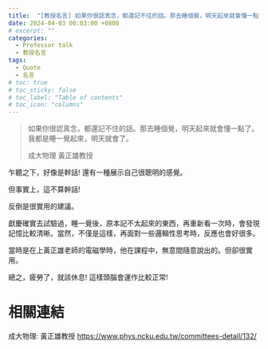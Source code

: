 ```yaml
---
title:  "[教授名言] 如果你很認真念，都還記不住的話。那去睡個覺，明天起來就會懂一點了。我都是睡一覺起來，明天就會了。"
date: 2024-04-03 00:03:00 +0800
# excerpt: ""
categories: 
  - Professor talk
  - 教授名言
tags:
  - Quote
  - 名言
# toc: true
# toc_sticky: false
# toc_label: "Table of contents"
# toc_icon: "columns"
---
```


> 如果你很認真念，都還記不住的話。那去睡個覺，明天起來就會懂一點了。我都是睡一覺起來，明天就會了。
> 
> 成大物理 黃正雄教授

乍聽之下，好像是幹話! 還有一種展示自己很聰明的感覺。

但事實上，這不算幹話!

反倒是很實用的建議。

獻慶確實去試驗過，睡一覺後，原本記不太起來的東西，再重新看一次時，會發現記憶比較清晰。當然，不僅是這樣，再面對一些邏輯性思考時，反應也會好很多。

當時是在上黃正雄老師的電磁學時，他在課程中，無意間隨意說出的。但卻很實用。

總之，疲勞了，就該休息! 這樣頭腦會運作比較正常!

# 相關連結

成大物理: 黃正雄教授
https://www.phys.ncku.edu.tw/committees-detail/132/

